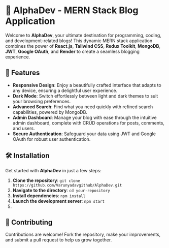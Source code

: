 # 🚀 AlphaDev - MERN Stack Blog Application

Welcome to **AlphaDev**, your ultimate destination for programming, coding, and development-related blogs!
This dynamic MERN stack application combines the power of **React.js**, **Tailwind CSS**, **Redux Toolkit**,
**MongoDB**, **JWT**, **Google OAuth**, and **Render** to create a seamless blogging experience.

## 🌟 Features

- **Responsive Design**: Enjoy a beautifully crafted interface that adapts to any device, ensuring a delightful user experience.
- **Dark Mode**: Switch effortlessly between light and dark themes to suit your browsing preferences.
- **Advanced Search**: Find what you need quickly with refined search capabilities, powered by MongoDB.
- **Admin Dashboard**: Manage your blog with ease through the intuitive admin dashboard, complete with CRUD operations for posts, comments, and users.
- **Secure Authentication**: Safeguard your data using JWT and Google OAuth for robust user authentication.

## 🛠️ Installation

Get started with **AlphaDev** in just a few steps:

1. **Clone the repository**: `git clone https://github.com/Varunyadavgithub/AlphaDev.git`
2. **Navigate to the directory**: `cd your-repository`
3. **Install dependencies**: `npm install`
4. **Launch the development server**: `npm start`
5. 

## 🤝 Contributing

Contributions are welcome! Fork the repository, make your improvements, and submit a pull request to help us grow together.
